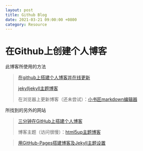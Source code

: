```yaml
---
layout: post
title: Github Blog
date: 2021-03-21 09:00:00 +0800
category: Resource
---
```


# 在Github上创建个人博客

此博客所使用的方法

> [在github上搭建个人博客并在线更新](https://www.cnblogs.com/wxyww/p/xiaoshujiang.html)
>
> [jekylljekyll主题博客](http://jekyllthemes.org/)
>
> 在浏览器上更新博客（还未尝试）：[小书匠markdown编辑器](http://markdown.xiaoshujiang.com/)

所找到的另外的网站

> [三分钟在GitHub上搭建个人博客](https://zhuanlan.zhihu.com/p/28321740)
>
> 博客主题（访问很慢）：[html5up主题博客](https://html5up.net/)

> [用GitHub-Pages搭建博客及Jekyll主题设置](https://xienotes.net/2020/04/25/github-pages-and-jekyll.html)
